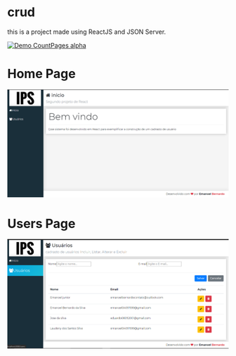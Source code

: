 # crud
this is a project made using ReactJS and JSON Server.

[![Demo CountPages alpha](https://j.gifs.com/mOkYJ9.gif)](https://www.youtube.com/watch?v=qZRPl_8CVSY)

# Home Page

![alt text](crud_1.png)

# Users Page

![alt text](crud_2.png)
